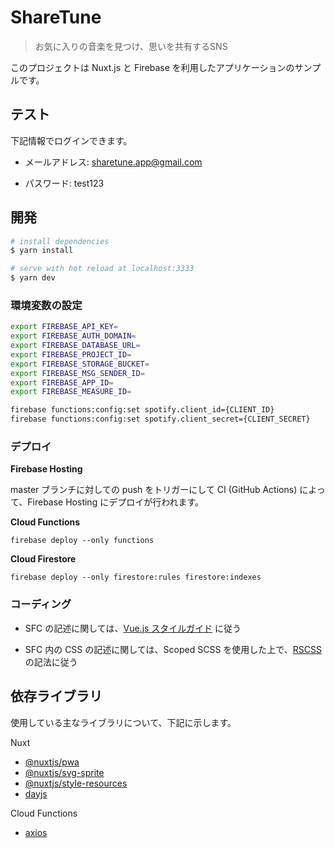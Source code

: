 # ShareTune

> お気に入りの音楽を見つけ、思いを共有するSNS

このプロジェクトは Nuxt.js と Firebase を利用したアプリケーションのサンプルです。



## テスト

下記情報でログインできます。

- メールアドレス: sharetune.app@gmail.com

- パスワード: test123 

  

## 開発

``` bash
# install dependencies
$ yarn install

# serve with hot reload at localhost:3333
$ yarn dev
```

### 環境変数の設定

``` bash
export FIREBASE_API_KEY=
export FIREBASE_AUTH_DOMAIN=
export FIREBASE_DATABASE_URL=
export FIREBASE_PROJECT_ID=
export FIREBASE_STORAGE_BUCKET=
export FIREBASE_MSG_SENDER_ID=
export FIREBASE_APP_ID=
export FIREBASE_MEASURE_ID=

firebase functions:config:set spotify.client_id={CLIENT_ID} 
firebase functions:config:set spotify.client_secret={CLIENT_SECRET}
```

### デプロイ

**Firebase Hosting**

master ブランチに対しての push をトリガーにして CI (GitHub Actions) によって、Firebase Hosting にデプロイが行われます。

**Cloud Functions**

`firebase deploy --only functions`

**Cloud Firestore**

`firebase deploy --only firestore:rules firestore:indexes`



### コーディング

- SFC の記述に関しては、[Vue.js スタイルガイド](https://jp.vuejs.org/v2/style-guide/index.html) に従う

- SFC 内の CSS の記述に関しては、Scoped SCSS を使用した上で、[RSCSS](https://github.com/rstacruz/rscss/tree/master/docs) の記法に従う



## 依存ライブラリ

使用している主なライブラリについて、下記に示します。

Nuxt 

- [@nuxtjs/pwa](https://github.com/nuxt-community/pwa-module)
- [@nuxtjs/svg-sprite](https://github.com/nuxt-community/svg-sprite-module)
- [@nuxtjs/style-resources](https://github.com/nuxt-community/style-resources-module)
- [dayjs](https://github.com/iamkun/dayjs)

Cloud Functions

- [axios](https://github.com/axios/axios)
